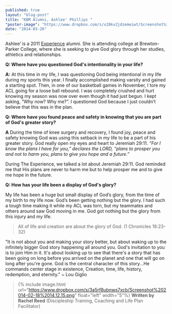 ```yaml
---
published: true
layout: "blog-post"
title: "KBM Alumni, Ashlee' Phillips "
"poster-image": "https://www.dropbox.com/s/x28kv2jdzemeiwt/Screenshot%202014-03-26%2009.32.31.png"
date: "2014-03-26"
---
```


Ashlee’ is a 2011 <a href="http://www.kbm.org/training/theexperience/" target="_blank">Experience</a> alumni. She is attending college at Brewton-Parker College, where she is seeking to give God glory through her studies, athletics and relationships. 

**Q: Where have you questioned God's intentionality in your life?**

**A:** At this time in my life, I was questioning God being intentional in my life during my sports this year. I finally accomplished making varsity and gained a starting spot. Then, in one of our basketball games in November, I tore my ACL going for a loose ball rebound. I was completely crushed and hurt knowing my season was now over even though it had just begun. I kept asking, “Why now? Why me?”. I questioned God because I just couldn’t believe that this was in the plan. 

**Q: Where have you found peace and safety in knowing that you are part of God's greater story?**

**A** During the time of knee surgery and recovery, I found joy, peace and safety knowing God was using this setback in my life to be a part of his greater story. God really open my eyes and heart to Jeremiah 29:11. 
*“For I know the plans I have for you,” declares the LORD, “plans to prosper you and not to harm you, plans to give you hope and a future.”*

During The Experience, we talked a lot about Jeremiah 29:11. God reminded me that His plans are never to harm me but to help prosper me and to give me hope in the future. 

**Q: How has your life been a display of God's glory?**

My life has been a huge but small display of God’s glory, from the time of my birth to my life now. God’s been getting nothing but the glory. I had such a tough time making it while my ACL was torn, but my teammates and others around saw God moving in me. God got nothing but the glory from this injury and my life. 


>All of life and creation are about the glory of God. 
 (1 Chronicles 16:23-32)

"It is not about you and making your story better, but about waking up to the infinitely bigger God story happening all around you. God's invitation to you is to join Him in it. It's about looking up to see that there's a story that has been going on long before you arrived on the planet and one that will go on long after you're gone. God is the central character of this story...He commands center stage in existence, Creation, time, life, history, redemption, and eternity." ~ Lou Giglio

>{% include image.html url="https://www.dropbox.com/s/3a5rf8ubnws7xcb/Screenshot%202014-02-18%2014.12.15.png" float="left" width="5"%} **Written by Rachel Reed**       (Discipleship Training, Coaching and Life Plan Facilitator)
